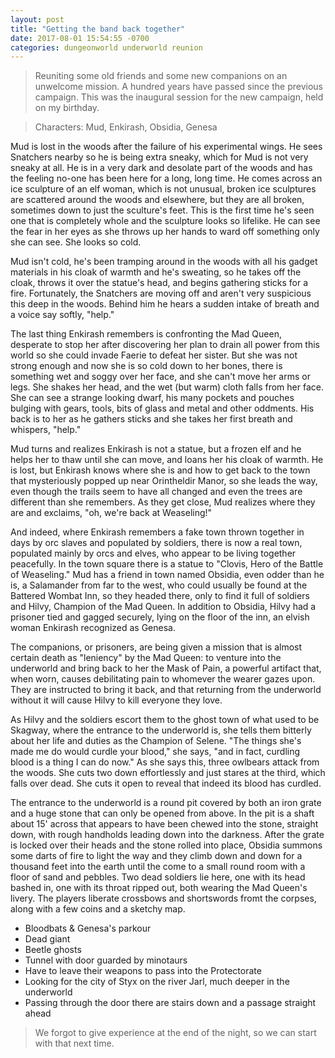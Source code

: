 ```yaml
---
layout: post
title: "Getting the band back together"
date: 2017-08-01 15:54:55 -0700
categories: dungeonworld underworld reunion
---
```


> Reuniting some old friends and some new companions on an unwelcome mission. A hundred years have passed since the previous campaign. This was the inaugural session for the new campaign, held on my birthday.

> Characters: Mud, Enkirash, Obsidia, Genesa

Mud is lost in the woods after the failure of his experimental wings. He sees Snatchers nearby so he is being extra sneaky, which for Mud is not very sneaky at all. He is in a very dark and desolate part of the woods and has the feeling no-one has been here for a long, long time. He comes across an ice sculpture of an elf woman, which is not unusual, broken ice sculptures are scattered around the woods and elsewhere, but they are all broken, sometimes down to just the sculture's feet. This is the first time he's seen one that is completely whole and the sculpture looks so lifelike. He can see the fear in her eyes as she throws up her hands to ward off something only she can see. She looks so cold.

Mud isn't cold, he's been tramping around in the woods with all his gadget materials in his cloak of warmth and he's sweating, so he takes off the cloak, throws it over the statue's head, and begins gathering sticks for a fire. Fortunately, the Snatchers are moving off and aren't very suspicious this deep in the woods. Behind him he hears a sudden intake of breath and a voice say softly, "help."

The last thing Enkirash remembers is confronting the Mad Queen, desperate to stop her after discovering her plan to drain all power from this world so she could invade Faerie to defeat her sister. But she was not strong enough and now she is so cold down to her bones, there is something wet and soggy over her face, and she can't move her arms or legs. She shakes her head, and the wet (but warm) cloth falls from her face. She can see a strange looking dwarf, his many pockets and pouches bulging with gears, tools, bits of glass and metal and other oddments. His back is to her as he gathers sticks and she takes her first breath and whispers, "help."

Mud turns and realizes Enkirash is not a statue, but a frozen elf and he helps her to thaw until she can move, and loans her his cloak of warmth. He is lost, but Enkirash knows where she is and how to get back to the town that mysteriously popped up near Orintheldir Manor, so she leads the way, even though the trails seem to have all changed and even the trees are different than she remembers. As they get close, Mud realizes where they are and exclaims, "oh, we're back at Weaseling!"

And indeed, where Enkirash remembers a fake town thrown together in days by orc slaves and populated by soldiers, there is now a real town, populated mainly by orcs and elves, who appear to be living together peacefully. In the town square there is a statue to "Clovis, Hero of the Battle of Weaseling." Mud has a friend in town named Obsidia, even odder than he is, a Salamander from far to the west, who could usually be found at the Battered Wombat Inn, so they headed there, only to find it full of soldiers and Hilvy, Champion of the Mad Queen. In addition to Obsidia, Hilvy had a prisoner tied and gagged securely, lying on the floor of the inn, an elvish woman Enkirash recognized as Genesa.

The companions, or prisoners, are being given a mission that is almost certain death as "leniency" by the Mad Queen: to venture into the underworld and bring back to her the Mask of Pain, a powerful artifact that, when worn, causes debilitating pain to whomever the wearer gazes upon. They are instructed to bring it back, and that returning from the underworld without it will cause Hilvy to kill everyone they love.

As Hilvy and the soldiers escort them to the ghost town of what used to be Skagway, where the entrance to the underworld is, she tells them bitterly about her life and duties as the Champion of Selene. "The things she's made me do would curdle your blood," she says, "and in fact, curdling blood is a thing I can do now." As she says this, three owlbears attack from the woods. She cuts two down effortlessly and just stares at the third, which falls over dead. She cuts it open to reveal that indeed its blood has curdled.

The entrance to the underworld is a round pit covered by both an iron grate and a huge stone that can only be opened from above. In the pit is a shaft about 15' across that appears to have been chewed into the stone, straight down, with rough handholds leading down into the darkness. After the grate is locked over their heads and the stone rolled into place, Obsidia summons some darts of fire to light the way and they climb down and down for a thousand feet into the earth until the come to a small round room with a floor of sand and pebbles. Two dead soldiers lie here, one with its head bashed in, one with its throat ripped out, both wearing the Mad Queen's livery. The players liberate crossbows and shortswords fromt the corpses, along with a few coins and a sketchy map.

-   Bloodbats & Genesa's parkour
-   Dead giant
-   Beetle ghosts
-   Tunnel with door guarded by minotaurs
-   Have to leave their weapons to pass into the Protectorate
-   Looking for the city of Styx on the river Jarl, much deeper in the underworld
-   Passing through the door there are stairs down and a passage straight ahead

> We forgot to give experience at the end of the night, so we can start with that next time.
